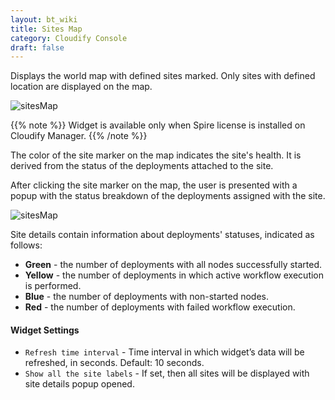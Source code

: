 ```yaml
---
layout: bt_wiki
title: Sites Map
category: Cloudify Console
draft: false
---
```

Displays the world map with defined sites marked. Only sites with defined location are displayed on the map.

![sitesMap]( /images/ui/widgets/sitesMap.png )

{{% note %}}
Widget is available only when Spire license is installed on Cloudify Manager.
{{% /note %}}

The color of the site marker on the map indicates the site's health. It is derived from the status of the deployments attached to the site.

After clicking the site marker on the map, the user is presented with a popup with the status breakdown of the deployments assigned with the site.

![sitesMap]( /images/ui/widgets/sitesMap_siteDetails.png )

Site details contain information about deployments' statuses, indicated as follows:

* **Green** - the number of deployments with all nodes successfully started.
* **Yellow** - the number of deployments in which active workflow execution is performed.
* **Blue** - the number of deployments with non-started nodes.
* **Red** - the number of deployments with failed workflow execution.


#### Widget Settings 

* `Refresh time interval` - Time interval in which widget’s data will be refreshed, in seconds. Default: 10 seconds.
* `Show all the site labels` - If set, then all sites will be displayed with site details popup opened. 
